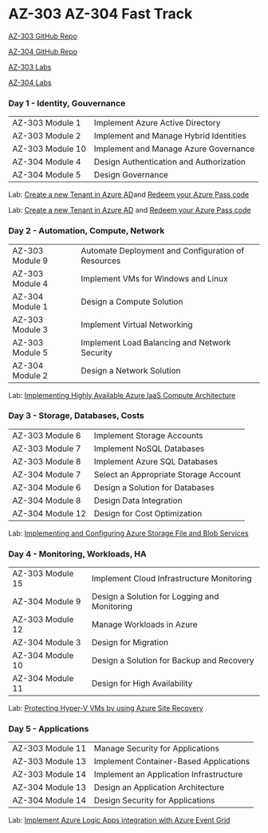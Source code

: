 # AZ-303 AZ-304 Fast Track

[AZ-303 GitHub Repo](https://github.com/MicrosoftLearning/AZ-303-Microsoft-Azure-Architect-Technologies)

[AZ-304 GitHub Repo](https://github.com/MicrosoftLearning/AZ-304-Microsoft-Azure-Architect-Design)

[AZ-303 Labs](https://microsoftlearning.github.io/AZ-303-Microsoft-Azure-Architect-Technologies/)

[AZ-304 Labs](https://microsoftlearning.github.io/AZ-304-Microsoft-Azure-Architect-Design/)


### Day 1 - Identity, Gouvernance
|                 |             |
| --------------- | ----------- |
|AZ-303 Module 1  | Implement Azure Active Directory |
|AZ-303 Module 2  | Implement and Manage Hybrid Identities |
|AZ-303 Module 10 | Implement and Manage Azure Governance |
|AZ-304 Module 4  | Design Authentication and Authorization |
|AZ-304 Module 5  | Design Governance |

Lab: [Create a new Tenant in Azure AD](https://www.az.training/createNewTenant.html)and [Redeem your Azure Pass code](https://www.az.training/redeemAzurePass.html)

Lab: [Create a new Tenant in Azure AD](https://github.com/www42/aztraining/blob/master/New-Tenant/index.md) and [Redeem your Azure Pass code](https://www.az.training/redeemAzurePass.html)


### Day 2 - Automation, Compute, Network

|                 |             |
| --------------- | ----------- |
|AZ-303 Module 9  | Automate Deployment and Configuration of Resources |
|AZ-303 Module 4  | Implement VMs for Windows and Linux |
|AZ-304 Module 1  | Design a Compute Solution |
|AZ-303 Module 3  | Implement Virtual Networking |
|AZ-303 Module 5  | Implement Load Balancing and Network Security |
|AZ-304 Module 2  | Design a Network Solution |

Lab: [Implementing Highly Available Azure IaaS Compute Architecture](https://microsoftlearning.github.io/AZ-303-Microsoft-Azure-Architect-Technologies/Instructions/Labs/Module_05_Lab.html)

### Day 3 - Storage, Databases, Costs

|                 |             |
| --------------- | ----------- |
|AZ-303 Module 6  | Implement Storage Accounts |
|AZ-303 Module 7  | Implement NoSQL Databases |
|AZ-303 Module 8  | Implement Azure SQL Databases |
|AZ-304 Module 7  | Select an Appropriate Storage Account |
|AZ-304 Module 6  | Design a Solution for Databases |
|AZ-304 Module 8  | Design Data Integration |
|AZ-304 Module 12 | Design for Cost Optimization |

Lab: [Implementing and Configuring Azure Storage File and Blob Services](https://microsoftlearning.github.io/AZ-303-Microsoft-Azure-Architect-Technologies/Instructions/Labs/Module_06_Lab.html)

### Day 4 - Monitoring, Workloads, HA

|                 |             |
| --------------- | ----------- |
|AZ-303 Module 15 | Implement Cloud Infrastructure Monitoring |
|AZ-304 Module 9  | Design a Solution for Logging and Monitoring |
|AZ-303 Module 12 | Manage Workloads in Azure |
|AZ-304 Module 3  | Design for Migration |
|AZ-304 Module 10 | Design a Solution for Backup and Recovery |
|AZ-304 Module 11 | Design for High Availability |

Lab: [Protecting Hyper-V VMs by using Azure Site Recovery](https://microsoftlearning.github.io/AZ-303-Microsoft-Azure-Architect-Technologies/Instructions/Labs/Module_12_Lab.html)

### Day 5 - Applications

|                 |             |
| --------------- | ----------- |
|AZ-303 Module 11 | Manage Security for Applications |
|AZ-303 Module 13 | Implement Container-Based Applications |
|AZ-303 Module 14 | Implement an Application Infrastructure |
|AZ-304 Module 13 | Design an Application Architecture |
|AZ-304 Module 14 | Design Security for Applications |

Lab: [Implement Azure Logic Apps integration with Azure Event Grid](https://microsoftlearning.github.io/AZ-304-Microsoft-Azure-Architect-Design/Instructions/Labs/Module_13_Lab_a.html)
